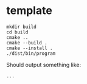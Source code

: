 # template

```shell
mkdir build
cd build
cmake ..
cmake --build .
cmake --install .
./dist/bin/program
```

Should output something like:

```text
...
```
